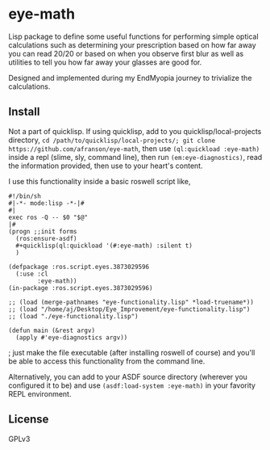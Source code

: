 # eye-math

Lisp package to define some useful functions for performing simple optical calculations such as determining your prescription based on how far away you can read 20/20 or based on when you observe first blur as well as utilities to tell you how far away your glasses are good for.

Designed and implemented during my EndMyopia journey to trivialize the calculations.

## Install

Not a part of quicklisp. If using quicklisp, add to you quicklisp/local-projects directory, ```cd /path/to/quicklisp/local-projects/; git clone https://github.com/afranson/eye-math```, then use ```(ql:quickload :eye-math)``` inside a repl (slime, sly, command line), then run ```(em:eye-diagnostics)```, read the information provided, then use to your heart's content.

I use this functionality inside a basic roswell script like,
```
#!/bin/sh
#|-*- mode:lisp -*-|#
#|
exec ros -Q -- $0 "$@"
|#
(progn ;;init forms
  (ros:ensure-asdf)
  #+quicklisp(ql:quickload '(#:eye-math) :silent t)
  )

(defpackage :ros.script.eyes.3873029596
  (:use :cl
        :eye-math))
(in-package :ros.script.eyes.3873029596)

;; (load (merge-pathnames "eye-functionality.lisp" *load-truename*))
;; (load "/home/aj/Desktop/Eye_Improvement/eye-functionality.lisp")
;; (load "./eye-functionality.lisp")

(defun main (&rest argv)
  (apply #'eye-diagnostics argv))

```
; just make the file executable (after installing roswell of course) and you'll be able to access this functionality from the command line.

Alternatively, you can add to your ASDF source directory (wherever you configured it to be) and use ```(asdf:load-system :eye-math)``` in your favority REPL environment.

## License

GPLv3

